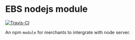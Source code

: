 # EBS nodejs module
[![Travis-CI](https://travis-ci.org/sobingt/ebs-payment.svg)](https://travis-ci.org/sobingt/ebs-payment)

An npm `module` for merchants to intergrate with node server.
